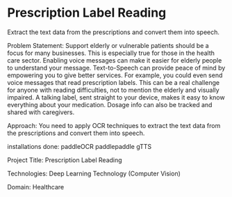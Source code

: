 # Prescription Label Reading

Extract the text data from the prescriptions and convert them into speech.

Problem Statement: Support elderly or vulnerable patients should be a focus for many businesses. This is especially true for those in the health care sector. Enabling voice messages can make it easier for elderly people to understand your message. Text-to-Speech can provide peace of mind by empowering you to give better services. For example, you could even send voice messages that read prescription labels. This can be a real challenge for anyone with reading difficulties, not to mention the elderly and visually impaired. A talking label, sent straight to your device, makes it easy to know everything about your medication. Dosage info can also be tracked and shared with caregivers.

Approach: You need to apply OCR techniques to extract the text data from the prescriptions and convert them into speech.

installations done: paddleOCR paddlepaddle gTTS

Project Title: Prescription Label Reading

Technologies: Deep Learning Technology (Computer Vision)

Domain: Healthcare
